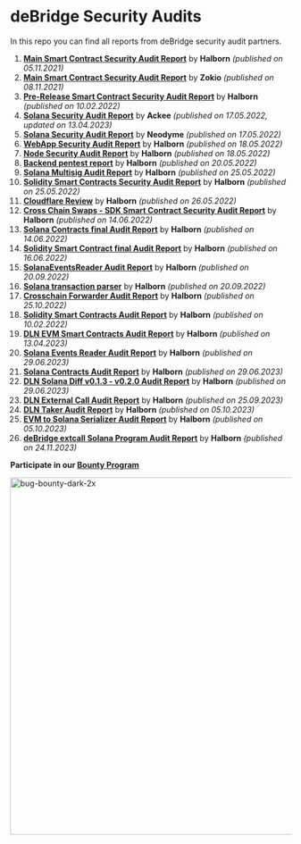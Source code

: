 # deBridge Security Audits
In this repo you can find all reports from deBridge security audit partners.

1) [**Main Smart Contract Security Audit Report**](https://github.com/debridge-finance/debridge-security/files/8907718/deBridge_Main_Smart_Contract_Security_Audit_Report_Halborn_v1_1.pdf) by **Halborn** _(published on 05.11.2021)_
2) [**Main Smart Contract Security Audit Report**](https://github.com/debridge-finance/debridge-security/files/8907743/deBridge_Main_Smart_Contract_Security_Audit_Report_ZOKYO.pdf) by **Zokio** _(published on 08.11.2021)_
3) [**Pre-Release Smart Contract Security Audit Report**](https://github.com/debridge-finance/debridge-security/files/8907814/deBridge_Main_Pre_Release_Smart_Contract_Security_Audit_Report_Halborn.pdf) by **Halborn** _(published on 10.02.2022)_
4) [**Solana Security Audit Report**](https://github.com/debridge-finance/debridge-security/files/11220752/deBridge_Solana_Security_Audit_Ackee.pdf) by **Ackee** _(published on 17.05.2022, updated on 13.04.2023)_
5) [**Solana Security Audit Report**](https://github.com/debridge-finance/debridge-security/files/8907882/deBridge_Solana_Security_Audit_Neodyme.pdf) by **Neodyme** _(published on 17.05.2022)_
6) [**WebApp Security Audit Report**](https://github.com/debridge-finance/debridge-security/files/8907899/deBridge_FrontEnd_WebApp_Audit_Report_Halborn.pdf) by **Halborn** _(published on 18.05.2022)_
7) [**Node Security Audit Report**](https://github.com/debridge-finance/debridge-security/files/8907907/deBridge_Node_Security_Audit_Report_Halborn.pdf) by **Halborn** _(published on 18.05.2022)_
8) [**Backend pentest report**](https://github.com/debridge-finance/debridge-security/files/8907927/debridge_backend_pentest_report_halborn.1.pdf) by **Halborn** _(published on 20.05.2022)_
9) [**Solana Multisig Audit Report**](https://github.com/debridge-finance/debridge-security/files/8907952/deBridge_Solana_Multisig_Solana_Program_Security_Audit_Halborn.pdf) by **Halborn** _(published on 25.05.2022)_
10) [**Solidity Smart Contracts Security Audit Report**](https://github.com/debridge-finance/debridge-security/files/8907959/debridge_solidity_smart_contract_second_audit_Halborn.pdf) by **Halborn** _(published on 25.05.2022)_
11) [**Cloudflare Review**](https://github.com/debridge-finance/debridge-security/files/8907984/deBridge_Cloudflare_report_Halborn.pdf) by **Halborn** _(published on 26.05.2022)_
12) [**Cross Chain Swaps - SDK Smart Contract Security Audit Report**](https://github.com/debridge-finance/debridge-security/files/8907996/deBridge_Cross_Chain_Swap_Smart_Contract_Security_Audit_Report_Halborn.pdf) by **Halborn** _(published on 14.06.2022)_
13) [**Solana Contracts final Audit Report**](https://github.com/debridge-finance/debridge-security/files/8908001/DeBridge_Solana_Contracts_Solana_Program_Security_Audit_Report_Halborn.pdf) by **Halborn** _(published on 14.06.2022)_
14) [**Solidity Smart Contract final Audit Report**](https://github.com/debridge-finance/debridge-security/files/9085225/DeBridge_Solidity_Smart_Contract_Security_Audit_Report_Halborn_Final.pdf) by **Halborn** _(published on 16.06.2022)_
15) [**SolanaEventsReader Audit Report**](https://github.com/debridge-finance/debridge-security/files/9605897/Debridge_Solana_Event_Reader_Whitebox_Pentest_Report_Halborn_Final.pdf) by **Halborn** _(published on 20.09.2022)_
16) [**Solana transaction parser**](https://github.com/debridge-finance/debridge-security/files/9605919/Debridge_solana_tx_parser_Whitebox_Pentest_Report_Halborn_Final.pdf) by **Halborn** _(published on 20.09.2022)_
17) [**Crosschain Forwarder Audit Report**](https://github.com/debridge-finance/debridge-security/files/9861301/deBridge_Cross_Chain_Forwarder_Update_Smart_Contract_Security_Audit.pdf) by **Halborn** _(published on 25.10.2022)_
18) [**Solidity Smart Contracts Audit Report**](https://github.com/debridge-finance/debridge-security/blob/master/DeBridge_Contracts_v1_Smart_Contract_Security_Audit_Report_Halborn.pdf) by **Halborn** _(published on 10.02.2022)_
19) [**DLN EVM Smart Contracts Audit Report**](https://github.com/debridge-finance/debridge-security/files/11222851/DeBridge_DLN_EVM_Contracts_Smart_Contract_Security_Audit_Report.pdf) by **Halborn** _(published on 13.04.2023)_
20) [**Solana Events Reader Audit Report**](https://github.com/debridge-finance/debridge-security/blob/master/DeBridgde_Solana_Events_Reader_Rust_Program_Security_Audit_Report.pdf) by **Halborn** _(published on 29.06.2023)_
21) [**Solana Contracts Audit Report**](https://github.com/debridge-finance/debridge-security/blob/master/Debridge_Solana_Contracts_Solana_Program_Security_Audit_Report_Halborn.pdf) by **Halborn** _(published on 29.06.2023)_
22) [**DLN Solana Diff v0.1.3 - v0.2.0 Audit Report**](https://github.com/debridge-finance/debridge-security/blob/master/Debridge_DLN_Solana_Program_Security_Audit_Report_Halborn_Final.pdf) by **Halborn** _(published on 29.06.2023)_
23) [**DLN External Call Audit Report**](https://github.com/debridge-finance/debridge-security/files/12713693/DeBridge_DLN_External_Call_Smart_Contract_Security_Assessment_Report.pdf) by **Halborn** _(published on 25.09.2023)_
24) [**DLN Taker Audit Report**](https://github.com/debridge-finance/debridge-security/files/12820683/DeBridge_DLN_Taker_Code_Security_Assessment_Report_Halborn_Final.pdf)
by **Halborn** _(published on 05.10.2023)_
25) [**EVM to Solana Serializer Audit Report**](https://github.com/debridge-finance/debridge-security/files/12820862/DeBridge_EVM_to_Solana_Serializer_Smart_Contract_Security_Assessment.pdf) by **Halborn** _(published on 05.10.2023)_
26) [**deBridge extcall Solana Program Audit Report**](https://github.com/debridge-finance/debridge-security/blob/master/Debridge_extcall_Solana_Program_Security_Assessment_Report_Halborn.pdf) by **Halborn** _(published on 24.11.2023)_

**Participate in our [Bounty Program](https://immunefi.com/bounty/debridge/)**

[<img width="640" alt="bug-bounty-dark-2x" src="https://user-images.githubusercontent.com/31035222/203510391-12b09b92-6957-4712-a7ac-4269a3bbfb86.png">](https://immunefi.com/bounty/debridge/)

